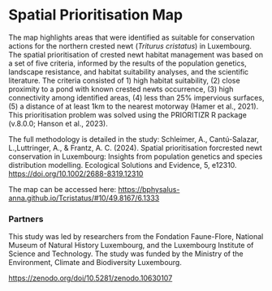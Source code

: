 # Spatial Prioritisation Map

The map highlights areas that were identified as suitable for conservation actions for the northern crested newt (<i>Triturus cristatus</i>) in Luxembourg. The spatial prioritisation of crested newt habitat management was based on a set of five criteria, informed by the results of the population genetics, landscape resistance, and habitat suitability analyses, and the scientific literature. The criteria consisted of 1) high habitat suitability, (2) close proximity to a pond with known crested newts occurrence, (3) high connectivity among identified areas, (4) less than 25% impervious surfaces, (5) a distance of at least 1km to the nearest motorway (Hamer et al., 2021). This prioritisation problem was solved using the PRIORITIZR R package (v.8.0.0; Hanson et al., 2023).

The full methodology is detailed in the study: Schleimer, A., Cantú-Salazar, L.,Luttringer, A., & Frantz, A. C. (2024). Spatial prioritisation forcrested newt conservation in Luxembourg: Insights from population genetics and species distribution modelling. Ecological Solutions and Evidence, 5, e12310. https://doi.org/10.1002/2688-8319.12310

The map can be accessed here: https://bphysalus-anna.github.io/Tcristatus/#10/49.8167/6.1333
### Partners

This study was led by researchers from the Fondation Faune-Flore, National Museum of Natural History Luxembourg, and the Luxembourg Institute of Science and Technology. The study was funded by the Ministry of the Environment, Climate and Biodiversity Luxembourg. 

https://zenodo.org/doi/10.5281/zenodo.10630107
